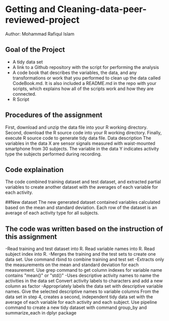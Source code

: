 # Getting and Cleaning-data-peer-reviewed-project
Author: Mohammad Rafiqul Islam
## Goal of the Project
- A tidy data set
- A link to a Github repository with the script for performing the analysis
- A code book that describes the variables, the data, and any transformations or work that you performed to clean up the data called CodeBook.md. It is also included a README.md in the repo with your scripts, which explains how all of the scripts work and how they are connected.
- R Script

## Procedures of the assignment

First, download and unzip the data file into your R working directory.
Second, download the R source code into your R working directory.
Finally, execute R source code to generate tidy data file.
Data description
The variables in the data X are sensor signals measured with waist-mounted smartphone from 30 subjects. The variable in the data Y indicates activity type the subjects performed during recording.

## Code explaination
The code combined training dataset and test dataset, and extracted partial variables to create another dataset with the averages of each variable for each activity.

##New dataset
The new generated dataset contained variables calculated based on the mean and standard deviation. Each row of the dataset is an average of each activity type for all subjects.

## The code was written based on the instruction of this assignment
-Read training and test dataset into R. Read variable names into R. Read subject index into R.
-Merges the training and the test sets to create one data set. Use command rbind to combine training and test set
-Extracts only the measurements on the mean and standard deviation for each measurement. Use grep command to get column indexes for variable name contains "mean()" or "std()"
-Uses descriptive activity names to name the activities in the data set Convert activity labels to characters and add a new column as factor
-Appropriately labels the data set with descriptive variable names. Give the selected descriptive names to variable columns
From the data set in step 4, creates a second, independent tidy data set with the average of each variable for each activity and each subject. Use pipeline command to create a new tidy dataset with command group_by and summarize_each in dplyr package
